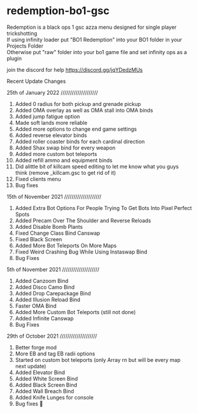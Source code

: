 # redemption-bo1-gsc
Redemption is a black ops 1 gsc azza menu designed for single player trickshotting                                                                                                  
If using infinity loader put "BO1 Redemption" into your BO1 folder in your Projects Folder                                                                                          
Otherwise put "raw" folder into your bo1 game file and set infinity ops as a plugin

join the discord for help 
https://discord.gg/jqYDedzMUs


Recent Update Changes

25th of January 2022
////////////////////

1. Added 0 radius for both pickup and grenade pickup
2. Added OMA overlay as well as OMA stall into OMA binds
3. Added jump fatigue option
4. Made soft lands more reliable
5. Added more options to change end game settings
6. Added reverse elevator binds
7. Added roller coaster binds for each cardinal direction
8. Added Shax swap bind for every weapon
9. Added more custom bot teleports
10. Added refill ammo and equipment binds
11. Did alittle bit of killcam speed editing to let me know what you guys think (remove _killcam.gsc to get rid of it)
12. Fixed clients menu
13. Bug fixes

15th of November 2021
////////////////////

1. Added Extra Bot Options For People Trying To Get Bots Into Pixel Perfect Spots
2. Added Precam Over The Shoulder and Reverse Reloads
3. Added Disable Bomb Plants
4. Fixed Change Class Bind Canswap
5. Fixed Black Screen
6. Added More Bot Teleports On More Maps
7. Fixed Weird Crashing Bug While Using Instaswap Bind
8. Bug Fixes

5th of November 2021
////////////////////

1. Added Canzoom Bind
2. Added Disco Camo Bind
3. Added Drop Carepackage Bind
4. Added Illusion Reload Bind
5. Faster OMA Bind
6. Added More Custom Bot Teleports (still not done)
7. Added Infinite Canswap
8. Bug Fixes

29th of October 2021
////////////////////

1. Better forge mod
2. More EB and tag EB radii options
3. Started on custom bot teleports (only Array rn but will be every map next update)
4. Added Elevator Bind
5. Added White Screen Bind
6. Added Black Screen Bind
7. Added Wall Breach Bind
8. Added Knife Lunges for console
9. Bug fixes 🙂


